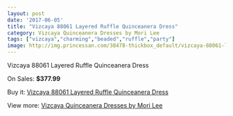 ```yaml
---
layout: post
date: '2017-06-05'
title: "Vizcaya 88061 Layered Ruffle Quinceanera Dress"
category: Vizcaya Quinceanera Dresses by Mori Lee
tags: ["vizcaya","charming","beaded","ruffle","party"]
image: http://img.princessan.com/38478-thickbox_default/vizcaya-88061-layered-ruffle-quinceanera-dress.jpg
---
```

Vizcaya 88061 Layered Ruffle Quinceanera Dress

On Sales: **$377.99**
<a href="https://www.princessan.com/en/17787-vizcaya-88061-layered-ruffle-quinceanera-dress.html"><amp-img layout="responsive" width="600" height="600" src="//img.princessan.com/38478-thickbox_default/vizcaya-88061-layered-ruffle-quinceanera-dress.jpg" alt="Vizcaya 88061 Layered Ruffle Quinceanera Dress 0" /></a>

Buy it: [Vizcaya 88061 Layered Ruffle Quinceanera Dress](https://www.princessan.com/en/17787-vizcaya-88061-layered-ruffle-quinceanera-dress.html "Vizcaya 88061 Layered Ruffle Quinceanera Dress")

View more: [Vizcaya Quinceanera Dresses by Mori Lee](https://www.princessan.com/en/151- "Vizcaya Quinceanera Dresses by Mori Lee")